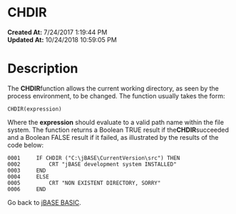 # CHDIR

**Created At:** 7/24/2017 1:19:44 PM  
**Updated At:** 10/24/2018 10:59:05 PM  


# Description

The **CHDIR**function allows the current working directory, as seen by the process environment, to be changed. The function usually takes the form:

```
CHDIR(expression)
```

Where the **expression** should evaluate to a valid path name within the file system. The function returns a Boolean TRUE result if the**CHDIR**succeeded and a Boolean FALSE result if it failed, as illustrated by the results of the code below:

```
0001     IF CHDIR ("C:\jBASE\CurrentVersion\src") THEN
0002         CRT "jBASE development system INSTALLED"
0003     END
0004     ELSE
0005         CRT "NON EXISTENT DIRECTORY, SORRY"
0006     END
```



Go back to [jBASE BASIC](263498-jbase-basic).

